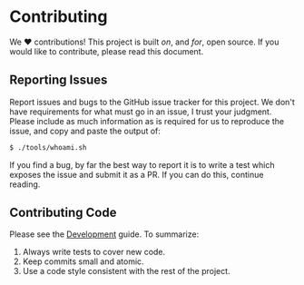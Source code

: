# Contributing

We ❤️ contributions! This project is built *on*, and *for*, open source. If you
would like to contribute, please read this document.


## Reporting Issues

Report issues and bugs to the GitHub issue tracker for this project. We don't
have requirements for what must go in an issue, I trust your judgment. Please
include as much information as is required for us to reproduce the issue, and
copy and paste the output of:

```sh
$ ./tools/whoami.sh
```

If you find a bug, by far the best way to report it is to write a test which
exposes the issue and submit it as a PR. If you can do this, continue reading.


## Contributing Code

Please see the [Development](/Documentation/Development.md) guide.
To summarize:

1. Always write tests to cover new code.
2. Keep commits small and atomic.
3. Use a code style consistent with the rest of the project.
